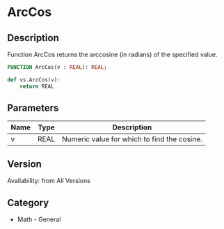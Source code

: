 # ArcCos

## Description
Function ArcCos returns the arccosine (in radians) of the specified value.

```pascal
FUNCTION ArcCos(v : REAL): REAL;
```

```python
def vs.ArcCos(v):
    return REAL
```

## Parameters
|Name|Type|Description|
|---|---|---|
|v|REAL|Numeric value for which to find the cosine.|

## Version
Availability: from All Versions

## Category
* Math - General

